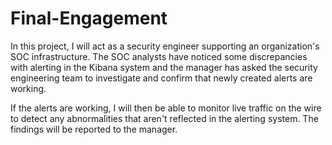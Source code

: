 # Final-Engagement

In this project, I will act as a security engineer supporting an organization's SOC infrastructure. The SOC analysts have noticed some discrepancies with alerting in the Kibana system and the manager has asked the security engineering team to investigate and confirm that newly created alerts are working. 

If the alerts are working, I will then be able to monitor live traffic on the wire to detect any abnormalities that aren't reflected in the alerting system. The findings will be reported to the manager.

